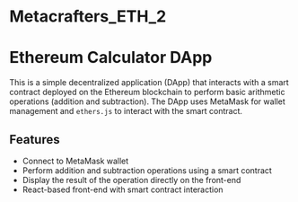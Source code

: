 # Metacrafters_ETH_2
# Ethereum Calculator DApp

This is a simple decentralized application (DApp) that interacts with a smart contract deployed on the Ethereum blockchain to perform basic arithmetic operations (addition and subtraction). The DApp uses MetaMask for wallet management and `ethers.js` to interact with the smart contract.

## Features

- Connect to MetaMask wallet
- Perform addition and subtraction operations using a smart contract
- Display the result of the operation directly on the front-end
- React-based front-end with smart contract interaction
